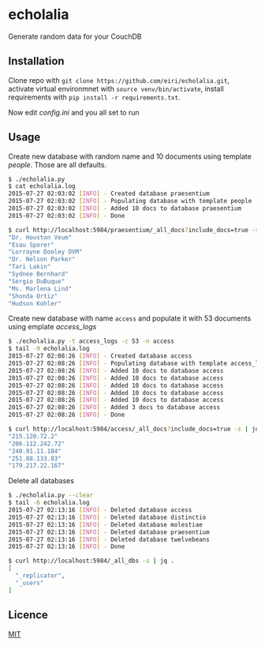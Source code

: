 # echolalia
Generate random data for your CouchDB

## Installation

Clone repo with `git clone https://github.com/eiri/echolalia.git`, activate virtual environmnet with `source venv/bin/activate`, install requirements with `pip install -r requirements.txt`.

Now edit _config.ini_ and you all set to run

## Usage

Create new database with random name and 10 documents using template _people_. Those are all defaults.

```bash
$ ./echolalia.py
$ cat echolalia.log
2015-07-27 02:03:02 [INFO] - Created database praesentium
2015-07-27 02:03:02 [INFO] - Populating database with template people
2015-07-27 02:03:02 [INFO] - Added 10 docs to database praesentium
2015-07-27 02:03:02 [INFO] - Done

$ curl http://localhost:5984/praesentium/_all_docs?include_docs=true -s | jq .rows[].doc.name
"Dr. Houston Veum"
"Esau Sporer"
"Lorrayne Dooley DVM"
"Dr. Nelson Parker"
"Tari Lakin"
"Sydnee Bernhard"
"Sergio DuBuque"
"Ms. Marlena Lind"
"Shonda Ortiz"
"Hudson Kohler"
```


Create new database with name `access` and populate it with 53 documents using emplate _access_logs_

```bash
$ ./echolalia.py -t access_logs -c 53 -n access
$ tail -9 echolalia.log 
2015-07-27 02:08:26 [INFO] - Created database access
2015-07-27 02:08:26 [INFO] - Populating database with template access_logs
2015-07-27 02:08:26 [INFO] - Added 10 docs to database access
2015-07-27 02:08:26 [INFO] - Added 10 docs to database access
2015-07-27 02:08:26 [INFO] - Added 10 docs to database access
2015-07-27 02:08:26 [INFO] - Added 10 docs to database access
2015-07-27 02:08:26 [INFO] - Added 10 docs to database access
2015-07-27 02:08:26 [INFO] - Added 3 docs to database access
2015-07-27 02:08:26 [INFO] - Done

$ curl http://localhost:5984/access/_all_docs?include_docs=true -s | jq .rows[].doc.ip | head -5
"215.120.72.2"
"206.112.242.72"
"240.91.11.184"
"251.88.133.83"
"179.217.22.167"
``` 

Delete all databases

```bash
$ ./echolalia.py --clear
$ tail -6 echolalia.log
2015-07-27 02:13:16 [INFO] - Deleted database access
2015-07-27 02:13:16 [INFO] - Deleted database distinctio
2015-07-27 02:13:16 [INFO] - Deleted database molestiae
2015-07-27 02:13:16 [INFO] - Deleted database praesentium
2015-07-27 02:13:16 [INFO] - Deleted database twelvebeans
2015-07-27 02:13:16 [INFO] - Done

$ curl http://localhost:5984/_all_dbs -s | jq .
[
  "_replicator",
  "_users"
]
```

## Licence

[MIT](https://github.com/eiri/echolalia/blob/master/LICENSE)
